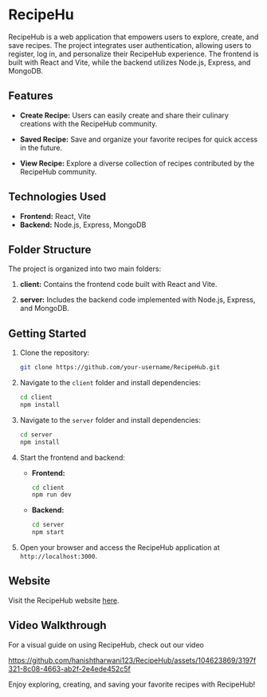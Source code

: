 # RecipeHu

RecipeHub is a web application that empowers users to explore, create, and save recipes. The project integrates user authentication, allowing users to register, log in, and personalize their RecipeHub experience. The frontend is built with React and Vite, while the backend utilizes Node.js, Express, and MongoDB.

## Features

- **Create Recipe:** Users can easily create and share their culinary creations with the RecipeHub community.

- **Saved Recipe:** Save and organize your favorite recipes for quick access in the future.

- **View Recipe:** Explore a diverse collection of recipes contributed by the RecipeHub community.

## Technologies Used

- **Frontend:** React, Vite
- **Backend:** Node.js, Express, MongoDB

## Folder Structure

The project is organized into two main folders:

1. **client:** Contains the frontend code built with React and Vite.

2. **server:** Includes the backend code implemented with Node.js, Express, and MongoDB.

## Getting Started

1. Clone the repository:

   ```bash
   git clone https://github.com/your-username/RecipeHub.git
   ```

2. Navigate to the `client` folder and install dependencies:

   ```bash
   cd client
   npm install
   ```

3. Navigate to the `server` folder and install dependencies:

   ```bash
   cd server
   npm install
   ```

4. Start the frontend and backend:

   - **Frontend:**
     ```bash
     cd client
     npm run dev
     ```

   - **Backend:**
     ```bash
     cd server
     npm start
     ```

5. Open your browser and access the RecipeHub application at `http://localhost:3000`.

## Website

Visit the RecipeHub website [here](http://your-recipehub-website-url).

## Video Walkthrough

For a visual guide on using RecipeHub, check out our video


https://github.com/hanishtharwani123/RecipeHub/assets/104623869/3197f321-8c08-4663-ab2f-2e4ede452c5f




Enjoy exploring, creating, and saving your favorite recipes with RecipeHub!
```
